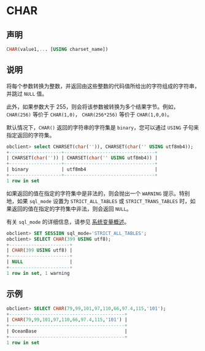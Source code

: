 # CHAR

## 声明

```sql
CHAR(value1,... [USING charset_name])
```

## 说明

将每个参数转换为整数，并返回由这些整数的代码值所给出的字符组成的字符串，并跳过 `NULL` 值。

此外，如果参数大于 255，则会将该参数被转换为多个结果字节。例如，`CHAR(256)` 等价于 `CHAR(1,0)`， `CHAR(256*256)` 等价于 `CHAR(1,0,0)`。

默认情况下，`CHAR()` 返回的字符串的字符集是 `binary`，您可以通过 `USING` 子句来指定返回的字符集。

```sql
obclient> select CHARSET(char('')), CHARSET(char('' USING utf8mb4));
+-------------------+---------------------------------+
| CHARSET(char('')) | CHARSET(char('' USING utf8mb4)) |
+-------------------+---------------------------------+
| binary            | utf8mb4                         |
+-------------------+---------------------------------+
1 row in set
```

如果返回的值在指定的字符集中是非法的，则会抛出一个 `WARNING` 提示。特别地，如果 `sql_mode` 设置为 `STRICT_ALL_TABLES` 或 `STRICT_TRANS_TABLES` 时，如果返回的值在指定的字符集中非法，则会返回 `NULL`。

有关 `sql_mode` 的详细信息，请参见 [系统变量概述](../../../../../100.users-guide/1200.reference-guide/200.system-variables/100.overview-of-system-variables.md)。

```sql
obclient> SET SESSION sql_mode='STRICT_ALL_TABLES';
obclient> SELECT CHAR(399 USING utf8);
+----------------------+
| CHAR(399 USING utf8) |
+----------------------+
| NULL                 |
+----------------------+
1 row in set, 1 warning
```

## 示例

```sql
obclient> SELECT CHAR(79,99,101,97,110,66,97.4,115,'101');
+------------------------------------------+
| CHAR(79,99,101,97,110,66,97.4,115,'101') |
+------------------------------------------+
| OceanBase                                |
+------------------------------------------+
1 row in set
```
